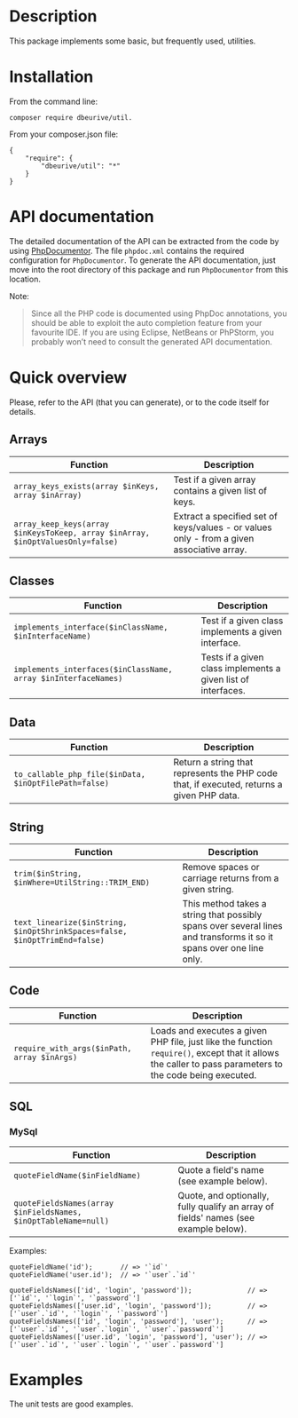 # Description

This package implements some basic, but frequently used, utilities.

# Installation

From the command line:

    composer require dbeurive/util.

From your composer.json file:

    {
        "require": {
            "dbeurive/util": "*"
        }
    }

# API documentation
  
The detailed documentation of the API can be extracted from the code by using [PhpDocumentor](https://www.phpdoc.org/).
The file `phpdoc.xml` contains the required configuration for `PhpDocumentor`.
To generate the API documentation, just move into the root directory of this package and run `PhpDocumentor` from this location.
  
Note:
  
> Since all the PHP code is documented using PhpDoc annotations, you should be able to exploit the auto completion feature from your favourite IDE.
If you are using Eclipse, NetBeans or PhPStorm, you probably won’t need to consult the generated API documentation.

# Quick overview

Please, refer to the API (that you can generate), or to the code itself for details.

## Arrays

| Function           | Description        |
| ------------------ | ------------------ |  
| `array_keys_exists(array $inKeys, array $inArray)` | Test if a given array contains a given list of keys. |
| `array_keep_keys(array $inKeysToKeep, array $inArray, $inOptValuesOnly=false)` | Extract a specified set of keys/values - or values only - from a given associative array. |

## Classes

| Function           | Description        |
| ------------------ | ------------------ |  
| `implements_interface($inClassName, $inInterfaceName)` | Test if a given class implements a given interface. |
| `implements_interfaces($inClassName, array $inInterfaceNames)` | Tests if a given class implements a given list of interfaces. |

## Data

| Function           | Description        |
| ------------------ | ------------------ |  
| `to_callable_php_file($inData, $inOptFilePath=false)` | Return a string that represents the PHP code that, if executed, returns a given PHP data. |

## String

| Function           | Description        |
| ------------------ | ------------------ |  
| `trim($inString, $inWhere=UtilString::TRIM_END)` | Remove spaces or carriage returns from a given string. |
| `text_linearize($inString, $inOptShrinkSpaces=false, $inOptTrimEnd=false)` |  This method takes a string that possibly spans over several lines and transforms it so it spans over one line only. |

## Code

| Function           | Description        |
| ------------------ | ------------------ |  
| `require_with_args($inPath, array $inArgs)` | Loads and executes a given PHP file, just like the function `require()`, except that it allows the caller to pass parameters to the code being executed. |

## SQL

### MySql

| Function                                                         | Description        |
| ---------------------------------------------------------------- | ------------------ | 
| `quoteFieldName($inFieldName)`                                   | Quote a field's name (see example below). |
| `quoteFieldsNames(array $inFieldsNames, $inOptTableName=null)`   | Quote, and optionally, fully qualify an array of fields' names (see example below). |

Examples:

    quoteFieldName('id');       // => '`id`'
    quoteFieldName('user.id');  // => '`user`.`id`'

    quoteFieldsNames(['id', 'login', 'password']);              // => ['`id`', '`login`', '`password`']
    quoteFieldsNames(['user.id', 'login', 'password']);         // => ['`user`.`id`', '`login`', '`password`']
    quoteFieldsNames(['id', 'login', 'password'], 'user');      // => ['`user`.`id`', '`user`.`login`', '`user`.`password`']
    quoteFieldsNames(['user.id', 'login', 'password'], 'user'); // => ['`user`.`id`', '`user`.`login`', '`user`.`password`']

# Examples

The unit tests are good examples.

